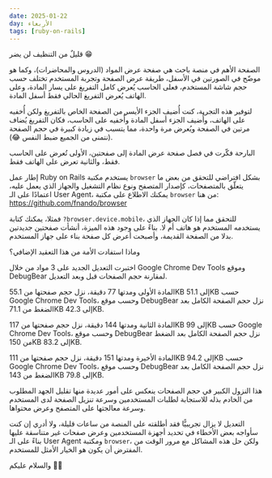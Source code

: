 ```yaml
---
date: 2025-01-22
day: الأربعاء
tags: [ruby-on-rails]
---
```


قليلٌ من التنظيف لن يضر 😁

الصفحة الأهم في منصة باحث هي صفحة عرض المواد (الدروس والمحاضرات)، وكما هو موضّح في الصورتين في الأسفل، طريقة عرض الصفحة وتجربة المستخدم تختلف حسب حجم شاشة المستخدم، فعلى الحاسب يُعرض كامل التفريغ على يسار المادة، وعلى الهاتف يُعرض التفريغ الحالي فقط أسفل المادة.

لتوفير هذه التجربة، كنت أُضيف الجزء الأيسر من الصفحة الخاص بالتفريغ ولكن أُخفيه على الهاتف، وأُضيف الجزء أسفل المادة وأُخفيه على الحاسب، فكان التفريغ يُضاف مرتين في الصفحة ويُعرض مرة واحدة، مما يتسبب في زيادة كبيرة في حجم الصفحة (نتمنى من الجميع ضبط النفس 😂).

البارحة فكّرت في فصل صفحة عرض المادة إلى صفحتين، الأولى تُعرض على الحاسب فقط، والثانية تعرض على الهاتف فقط.

إطار عمل Ruby on Rails يستخدم مكتبة `browser` بشكل افتراضي للتحقق من بعض ما يتعلّق بالمتصفحات، كإصدار المتصفح ونوع نظام التشغيل والجهاز الذي يعمل عليه، اعتمادًا على الـ User Agent، يمكنك الاطلاع على مكتبة `browser` من هنا:  
https://github.com/fnando/browser

فمثلا، يمكنك كتابة `?browser.device.mobile`، للتحقق مما إذا كان الجهاز الذي يستخدمه المستخدم هو هاتف أم لا. بناءً على وجود هذه الميزة، أنشأت صفحتين جديدتين بدلا من الصفحة القديمة، وأصبحت أعرض كل صفحة بناء على جهاز المستخدم.

وماذا استفادت الأمة من هذا التعقيد الإضافي؟

اختبرت التعديل الجديد على 3 مواد من خلال Google Chrome Dev Tools وموقع DebugBear لمقارنة حجم الصفحات قبل وبعد التعديل.

المادة الأولى ومدتها 77 دقيقة، نزل حجم صفحتها من 55.1KB إلى 51.1KB حسب Google Chrome Dev Tools، وحسب موقع DebugBear نزل حجم الصفحة الكامل بعد الضغط من 71.1KB إلى 42.3KB.

المادة الثانية ومدتها 144 دقيقة، نزل حجم صفحتها من 117KB إلى 99KB حسب Google Chrome Dev Tools، وحسب موقع DebugBear نزل حجم الصفحة الكامل بعد الضغط من 150KB إلى 83.2KB.

المادة الأخيرة ومدتها 151 دقيقة، نزل حجم صفحتها من 111KB إلى 94.2KB حسب Google Chrome Dev Tools، وحسب موقع DebugBear نزل حجم الصفحة الكامل بعد الضغط من 143KB إلى 79.8KB.

هذا النزول الكبير في حجم الصفحات ينعكس على أمور عديدة منها تقليل الجهد المطلوب من الخادم بذله للاستجابة لطلبات المستخدمين وسرعة تنزيل الصفحة لدى المستخدم وسرعة معالجتها على المتصفح وعرض محتواها.

التعديل لا يزال تجريبيًّا فقد أطلقته على المنصة من ساعات قليلة، ولا أدري إن كنت سأواجه بعض الأخطاء في تحديد أجهزة المستخدمين وعرض صفحات غير متناسقة عليها بناءً على الـ User Agent ومكتبة `browser`، ولكن حل هذه المشاكل مع مرور الوقت من المفترض أن يكون هو الخيار الأمثل للمستخدم.

والسلام عليكم 👋🏻
